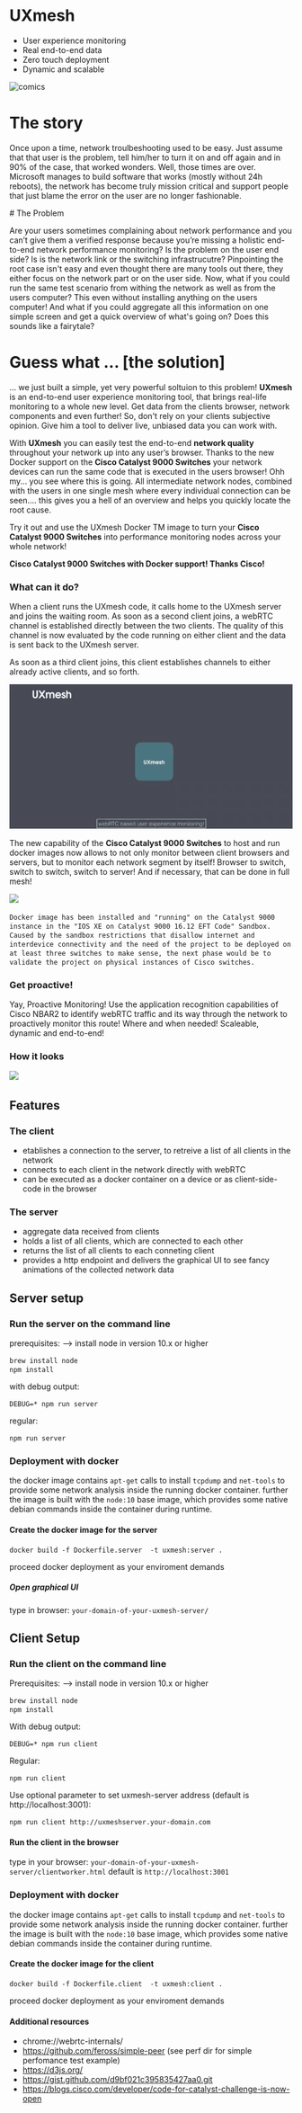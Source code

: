 # UXmesh
* User experience monitoring
* Real end-to-end data
* Zero touch deployment
* Dynamic and scalable


![comics](http://wairoa.net/cartoons/support1.gif "user problem")

# The story

Once upon a time, network troulbeshooting used to be easy. Just assume that that user is the problem, tell him/her to turn it on and off again and in 90% of the case, that worked wonders. Well, those times are over. Microsoft manages to build software that works (mostly without 24h reboots), the network has become truly mission critical and support people that  just blame the error on the user are no longer fashionable.

# The Problem

Are your users sometimes complaining about network performance and you can’t give them a verified response because you’re missing a holistic end-to-end network performance monitoring?
Is the problem on the user end side? Is is the network link or the switching infrastrucutre?
Pinpointing the root case isn't easy and even thought there are many tools out there, they either focus on the network part or on the user side. 
Now, what if you could run the same test scenario from withing the network as well as from the users computer? This even without installing anything on the users computer! And what if you could aggregate all this information on one simple screen and get a quick overview of what's going on? Does this sounds like a fairytale? 

# Guess what ... [the solution]

... we just built a simple, yet very powerful soltuion to this problem!
**UXmesh** is an end-to-end user experience monitoring tool, that brings real-life monitoring to a whole new level.
Get data from the clients browser, network components and even further!
So, don't rely on your clients subjective opinion. Give him a tool to deliver live, unbiased data you can work with.

With **UXmesh** you can easily test the end-to-end **network quality** throughout your network up into any user’s browser. Thanks to the new Docker support on the **Cisco Catalyst 9000 Switches** your network devices can run the same code that is executed in the users browser! Ohh my... you see where this is going. All intermediate network nodes, combined with the users in one single mesh where every individual connection can be seen.... this gives you a hell of an overview and helps you quickly locate the root cause.

Try it out and use the UXmesh Docker TM image to turn your **Cisco Catalyst 9000 Switches** into performance monitoring nodes across your whole network!

**Cisco Catalyst 9000 Switches with Docker support! Thanks Cisco!**

### What can it do?

When a client runs the UXmesh code, it calls home to the UXmesh server and joins the waiting room. As soon as a second client joins, a webRTC channel is established directly between the two clients. The quality of this channel is now evaluated by the code running on either client and the data is sent back to the UXmesh server.

As soon as a third client joins, this client establishes channels to either already active clients, and so forth.

![](cisco_code4catalyst_gif1.gif)

The new capability of the **Cisco Catalyst 9000 Switches** to host and run docker images now allows to not only monitor between client browsers and servers, but to monitor each network segment by itself! Browser to switch, switch to switch, switch to server!
And if necessary, that can be done in full mesh!

![](cisco_code4catalyst_gif2.gif)
```
Docker image has been installed and "running" on the Catalyst 9000 instance in the "IOS XE on Catalyst 9000 16.12 EFT Code" Sandbox.
Caused by the sandbox restrictions that disallow internet and interdevice connectivity and the need of the project to be deployed on at least three switches to make sense, the next phase would be to validate the project on physical instances of Cisco switches. 
```
### Get proactive!

Yay, Proactive Monitoring! Use the application recognition capabilities of Cisco NBAR2 to identify webRTC traffic and its way through the network to proactively monitor this route! Where and when needed! Scaleable, dynamic and end-to-end!

### How it looks

![](UXmesh_UIDemo.gif)

## Features
### The client
+ etablishes a connection to the server, to retreive a list of all clients in the network
+ connects to each client in the network directly with webRTC
+ can be executed as a docker container on a device or as client-side-code in the browser
### The server
+ aggregate data received from clients
+ holds a list of all clients, which are connected to each other
+ returns the list of all clients to each conneting client
+ provides a http endpoint and delivers the graphical UI to see fancy animations of the collected network data

## Server setup
### Run the server on the command line
prerequisites:
--> install node in version 10.x or higher
```
brew install node
npm install
```
with debug output:
```
DEBUG=* npm run server
```
regular:
```
npm run server
```
### Deployment with docker

the docker image contains `apt-get` calls to install `tcpdump` and `net-tools` to provide some network analysis inside the running docker container.
further the image is built with the `node:10` base image, which provides some native debian commands inside the container during runtime.

#### Create the docker image for the server
```
docker build -f Dockerfile.server  -t uxmesh:server .
```
proceed docker deployment as your enviroment demands

##### Open graphical UI

type in browser: `your-domain-of-your-uxmesh-server/`


## Client Setup
### Run the client on the command line

Prerequisites:
--> install node in version 10.x or higher
```
brew install node
npm install
```
With debug output:
```
DEBUG=* npm run client
```
Regular:
```
npm run client
```
Use optional parameter to set uxmesh-server address (default is http://localhost:3001):
```
npm run client http://uxmeshserver.your-domain.com
```

#### Run the client in the browser

type in your browser: `your-domain-of-your-uxmesh-server/clientworker.html`
default is `http://localhost:3001` 

### Deployment with docker

the docker image contains `apt-get` calls to install `tcpdump` and `net-tools` to provide some network analysis inside the running docker container.
further the image is built with the `node:10` base image, which provides some native debian commands inside the container during runtime.

#### Create the docker image for the client
```
docker build -f Dockerfile.client  -t uxmesh:client .
```
proceed docker deployment as your enviroment demands

#### Additional resources

  * chrome://webrtc-internals/
  * https://github.com/feross/simple-peer (see perf dir for simple perfomance test example)
  * https://d3js.org/
  * https://gist.github.com/d9bf021c395835427aa0.git
  * https://blogs.cisco.com/developer/code-for-catalyst-challenge-is-now-open
